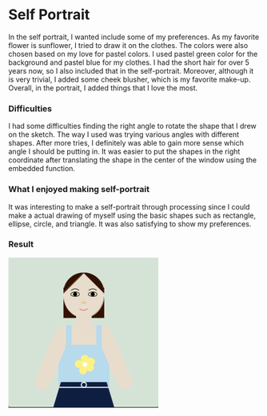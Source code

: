 # Self Portrait

In the self portrait, I wanted include some of my preferences. As my favorite flower is sunflower, I tried to draw it on the clothes. The colors were also chosen based on my love for pastel colors. I used pastel green color for the background and pastel blue for my clothes. I had the short hair for over 5 years now, so I also included that in the self-portrait. Moreover, although it is very trivial, I added some cheek blusher, which is my favorite make-up. Overall, in the portrait, I added things that I love the most. 

### Difficulties ###
I had some difficulties finding the right angle to rotate the shape that I drew on the sketch. The way I used was trying various angles with different shapes. After more tries, I definitely was able to gain more sense which angle I should be putting in. It was easier to put the shapes in the right coordinate after translating the shape in the center of the window using the embedded function.

### What I enjoyed making self-portrait ###
It was interesting to make a self-portrait through processing since I could make a actual drawing of myself using the basic shapes such as rectangle, ellipse, circle, and triangle. It was also satisfying to show my preferences.

### Result ###
<img src="self_portrait.png" width="300" height="300">
